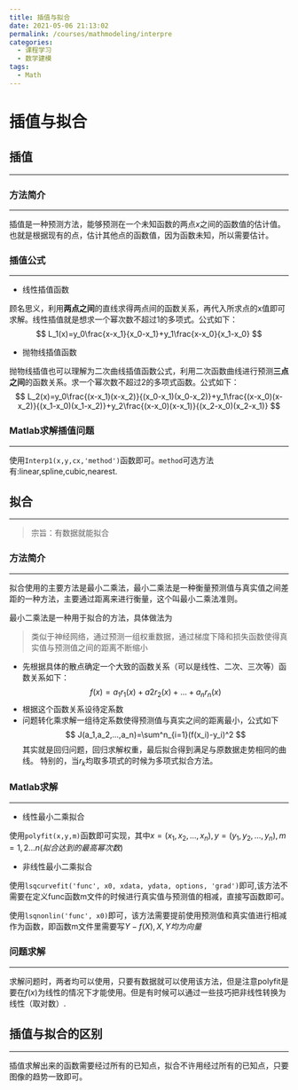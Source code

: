 ```yaml
---
title: 插值与拟合
date: 2021-05-06 21:13:02
permalink: /courses/mathmodeling/interpre
categories:
  - 课程学习
  - 数学建模
tags: 
  - Math
---
```

# 插值与拟合

## 插值
---
### 方法简介
---
插值是一种预测方法，能够预测在一个未知函数的两点$x$之间的函数值的估计值。也就是根据现有的点，估计其他点的函数值，因为函数未知，所以需要估计。

### 插值公式
---
- 线性插值函数

顾名思义，利用**两点之间**的直线求得两点间的函数关系，再代入所求点的x值即可求解。线性插值就是想求一个幂次数不超过1的多项式。公式如下：
$$
L_1(x)=y_0\frac{x-x_1}{x_0-x_1}+y_1\frac{x-x_0}{x_1-x_0}
$$

- 抛物线插值函数

抛物线插值也可以理解为二次曲线插值函数公式，利用二次函数曲线进行预测**三点之间**的函数关系。求一个幂次数不超过2的多项式函数。公式如下：
$$
L_2(x)=y_0\frac{(x-x_1)(x-x_2)}{(x_0-x_1)(x_0-x_2)}+y_1\frac{(x-x_0)(x-x_2)}{(x_1-x_0)(x_1-x_2)}+y_2\frac{(x-x_0)(x-x_1)}{(x_2-x_0)(x_2-x_1)}
$$

### Matlab求解插值问题
---
使用`Interp1(x,y,cx,'method')`函数即可。`method`可选方法有:linear,spline,cubic,nearest.

## 拟合
---
> 宗旨：有数据就能拟合

### 方法简介
---
拟合使用的主要方法是最小二乘法，最小二乘法是一种衡量预测值与真实值之间差距的一种方法，主要通过距离来进行衡量，这个叫最小二乘法准则。

最小二乘法是一种用于拟合的方法，具体做法为
> 类似于神经网络，通过预测一组权重数据，通过梯度下降和损失函数使得真实值与预测值之间的距离不断缩小

- 先根据具体的散点确定一个大致的函数关系（可以是线性、二次、三次等）函数关系如下：
$$
f(x)=a_1r_1(x)+a2r_2(x)+...+a_nr_n(x)
$$
- 根据这个函数关系设待定系数
- 问题转化乘求解一组待定系数使得预测值与真实之间的距离最小，公式如下
$$
J(a_1,a_2,...,a_n)=\sum^n_{i=1}(f(x_i)-y_i)^2
$$
其实就是回归问题，回归求解权重，最后拟合得到满足与原数据走势相同的曲线。
特别的，当$r_k$均取多项式的时候为多项式拟合方法。

### Matlab求解
---
- 线性最小二乘拟合

使用`polyfit(x,y,m)`函数即可实现，其中$x=(x_1,x_2,...,x_n),y=(y_1,y_2,...,y_n), m=1,2...n(拟合达到的最高幂次数)$

- 非线性最小二乘拟合

使用`lsqcurvefit('func', x0, xdata, ydata, options, 'grad')`即可,该方法不需要在定义func函数m文件的时候进行真实值与预测值的相减，直接写函数即可。

使用`lsqnonlin('func', x0)`即可，该方法需要提前使用预测值和真实值进行相减作为函数，即函数m文件里需要写$Y-f(X),X,Y均为向量$

### 问题求解
---
求解问题时，两者均可以使用，只要有数据就可以使用该方法，但是注意polyfit是要在$f(x)$为线性的情况下才能使用。但是有时候可以通过一些技巧把非线性转换为线性（取对数）.

## 插值与拟合的区别
---
插值求解出来的函数需要经过所有的已知点，拟合不许用经过所有的已知点，只要图像的趋势一致即可。
